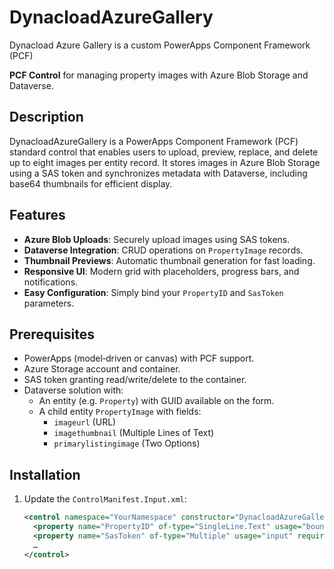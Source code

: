 
# DynacloadAzureGallery
Dynacload Azure Gallery is a custom PowerApps Component Framework (PCF) 

**PCF Control** for managing property images with Azure Blob Storage and Dataverse.

## Description

DynacloadAzureGallery is a PowerApps Component Framework (PCF) standard control that enables users to upload, preview, replace, and delete up to eight images per entity record. It stores images in Azure Blob Storage using a SAS token and synchronizes metadata with Dataverse, including base64 thumbnails for efficient display.

## Features

- **Azure Blob Uploads**: Securely upload images using SAS tokens.
- **Dataverse Integration**: CRUD operations on `PropertyImage` records.
- **Thumbnail Previews**: Automatic thumbnail generation for fast loading.
- **Responsive UI**: Modern grid with placeholders, progress bars, and notifications.
- **Easy Configuration**: Simply bind your `PropertyID` and `SasToken` parameters.

## Prerequisites

- PowerApps (model‑driven or canvas) with PCF support.
- Azure Storage account and container.
- SAS token granting read/write/delete to the container.
- Dataverse solution with:
  - An entity (e.g. `Property`) with GUID available on the form.
  - A child entity `PropertyImage` with fields:
    - `imageurl` (URL)
    - `imagethumbnail` (Multiple Lines of Text)
    - `primarylistingimage` (Two Options)

## Installation

1. Update the `ControlManifest.Input.xml`:
   ```xml
   <control namespace="YourNamespace" constructor="DynacloadAzureGallery" version="1.0.0" display-name-key="DynacloadAzureGallery" description-key="Dynacload description">
     <property name="PropertyID" of-type="SingleLine.Text" usage="bound" required="true" />
     <property name="SasToken" of-type="Multiple" usage="input" required="true" />
     …
   </control>

